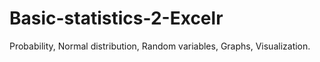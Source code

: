 # Basic-statistics-2-Excelr
Probability, Normal distribution, Random variables, Graphs, Visualization.
